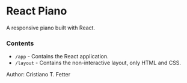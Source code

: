 # React Piano

A responsive piano built with React. 

### Contents

- `/app` - Contains the React application. 
- `/layout` - Contains the non-interactive layout, only HTML and CSS. 

Author: Cristiano T. Fetter